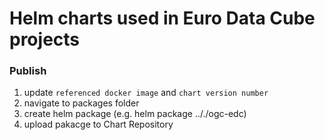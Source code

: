 # Helm charts used in Euro Data Cube projects

### Publish

1) update `referenced docker image` and `chart version number`
2) navigate to packages folder
3) create helm package (e.g. helm package .././ogc-edc)
4) upload pakacge to Chart Repository